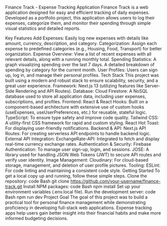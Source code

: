 Finance Track - Expense Tracking Application
Finance Track is a web application designed for easy and efficient tracking of daily expenses. Developed as a portfolio project, this application allows users to log their expenses, categorize them, and monitor their spending through simple visual statistics and detailed reports.
<!-- Add a screenshot of your application here -->
Key Features
Add Expenses: Easily log new expenses with details like amount, currency, description, and category.
Categorization: Assign each expense to predefined categories (e.g., Housing, Food, Transport) for better organization.
Expense Overview: View a list of recent expenses with all relevant details, along with a running monthly total.
Spending Statistics:
A graph visualizing spending over the last 7 days.
A detailed breakdown of spending by category for the current month.
User Profiles: Users can sign up, log in, and manage their personal profiles.
Tech Stack
This project was built using a modern and robust stack to ensure scalability, security, and a great user experience.
Framework: Next.js 13 (utilizing features like Server-Side Rendering and API Routes).
Database:
Cloud Firestore: A NoSQL database used to store all application data, including user expenses, subscriptions, and profiles.
Frontend:
React & React Hooks: Built on a component-based architecture with extensive use of custom hooks (useExpenses, useUserPreferences, etc.) for reusable, stateful logic.
TypeScript: To ensure type safety and improve code quality.
Tailwind CSS: A utility-first CSS framework for rapid and custom styling.
React Hot Toast: For displaying user-friendly notifications.
Backend & API:
Next.js API Routes: For creating serverless API endpoints to handle backend logic.
External API Integration:
ExchangeRate-API: Integrated to fetch and display real-time currency exchange rates.
Authentication & Security:
Firebase Authentication: To manage user sign-up, login, and sessions.
JOSE: A library used for handling JSON Web Tokens (JWT) to secure API routes and verify user identity.
Image Management:
Cloudinary: For cloud-based storage, management, and deletion of user profile pictures.
Tooling:
ESLint: For code linting and maintaining a consistent code style.
Getting Started
To get a local copy up and running, follow these simple steps.
Clone the repository:
code
Bash
git clone https://github.com/your-username/finance-track.git
Install NPM packages:
code
Bash
npm install
Set up your environment variables (.env.local file).
Run the development server:
code
Bash
npm run dev
Project Goal
The goal of this project was to build a practical tool for personal finance management while demonstrating proficiency in developing full-stack web applications. Expense tracking apps help users gain better insight into their financial habits and make more informed budgeting decisions.
